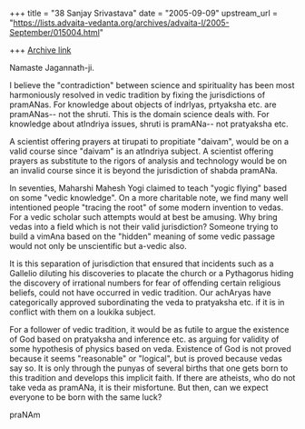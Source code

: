 +++
title = "38 Sanjay Srivastava"
date = "2005-09-09"
upstream_url = "https://lists.advaita-vedanta.org/archives/advaita-l/2005-September/015004.html"

+++
[Archive link](https://lists.advaita-vedanta.org/archives/advaita-l/2005-September/015004.html)

Namaste Jagannath-ji.

I believe the "contradiction" between science and spirituality has
been most harmoniously resolved in vedic tradition by fixing the
jurisdictions of pramANas. For knowledge about objects of indrIyas,
prtyaksha etc. are pramANas-- not the shruti. This is the domain
science deals with. For knowledge about atIndriya issues, shruti is
pramANa-- not pratyaksha etc.

A scientist offering prayers at tirupati to propitiate "daivam", would
be on a valid course since "daivam" is an atIndriya subject. A
scientist offering prayers as substitute to the rigors of analysis and
technology would be on an invalid course since it is beyond the
jurisdiction of shabda pramANa.

In seventies, Maharshi Mahesh Yogi claimed to teach "yogic flying"
based on some "vedic knowledge". On a more charitable note, we find
many well intentioned people "tracing the root" of some modern
invention to vedas. For a vedic scholar such attempts would at best be
amusing. Why bring vedas into a field which is not their valid
jurisdiction? Someone trying to build a vimAna based on the "hidden"
meaning of some vedic passage would not only be unscientific but
a-vedic also.

It is this separation of jurisdiction that ensured that incidents such
as a Gallelio diluting his discoveries to placate the church or a
Pythagorus hiding the discovery of irrational numbers for fear of
offending certain religious beliefs, could not have occurred in vedic
tradition. Our achAryas have categorically approved subordinating the
veda to pratyaksha etc. if it is in conflict with them on a loukika
subject.

For a follower of vedic tradition, it would be as futile to argue the
existence of God based on pratyaksha and inference etc. as arguing for
validity of some hypothesis of physics based on veda. Existence of God
is not proved because it seems "reasonable" or "logical", but is
proved because vedas say so. It is only through the punyas of several
births that one gets born to this tradition and develops this implicit
faith. If there are atheists, who do not take veda as pramANa, it is
their misfortune. But then, can we expect everyone to be born with the
same luck?

praNAm

